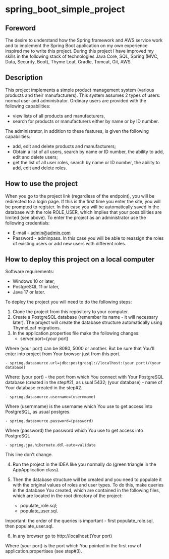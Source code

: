 # **spring_boot_simple_project**

## **Foreword**

The desire to understand how the Spring framework and AWS  service work and to implement the Spring Boot application on my own experience inspired me to write this project. During this project I have improved my skills in the following stack of technologies Java Core, SQL, Spring (MVC, Data, Security, Boot), Thyme Leaf, Gradle, Tomcat, Git, AWS.

## **Description**

This project implements a simple product management system (various products and their manufacturers).
This system assumes 2 types of users: normal user and administrator.
Ordinary users are provided with the following capabilities: 
- view lists of all products and manufacturers,
- search for products or manufacturers either by name or by ID number.

The administrator, in addition to these features, is given the following capabilities:
- add, edit and delete products and manufacturers; 
- Obtain a list of all users, search by name or ID number, the ability to add, edit and delete users; 
- get the list of all user roles, search by name or ID number, the ability to add, edit and delete roles.

## **How to use the project**

When you go to the project link (regardless of the endpoint), you will be redirected to a login page.
If this is the first time you enter the site, you will be prompted to register. In this case you will be automatically saved in the database with the role ROLE_USER, which implies that your possibilities are limited (see above).
To enter the project as an administrator use the following credentials:
- E-mail - admin@admin.com
- Password - adminpass.
In this case you will be able to reassign the roles of existing users or add new users with different roles.

## **How to deploy this project on a local computer**

Software requirements:
- Windows 10 or later,
- PostgreSQL 11 or later,
- Java 17 or later.

To deploy the project you will need to do the following steps:
1.	Clone the project from this repository to your computer.
2.	Create a PostgreSQL database (remember its name - it will necessary  later). The project will create the database structure automatically using ThymeLeaf migrations.
3.	In the application.properties file make the following changes:
    - server.port=(your port)
    
  Where (your port) can be 8080, 5000 or another. But be sure that You'll enter into project from Your browser just from this port. 
  
    - spring.datasource.url=jdbc:postgresql://localhost:(your port)/(your database)
    
  Where:
       (your port) - the port from which You connect with Your PostgreSQL database (created in the step#2), as usual 5432;
       (your database) - name of Your database created in the step#2.

    - spring.datasource.username=(usernmame)
    
  Where (usernmame) is the username which You use to get access into PostgreSQL, as usual postgres.

    - spring.datasource.password=(password)
    
  Where (password) the password which You use to get access into PostgreSQL

    - spring.jpa.hibernate.ddl-auto=validate
    
This line don't change.

4.	Run the project in the IDEA like you normally do (green triangle in the AppApplication class).

5.	Then the database structure will be created and you need to populate it with the original values of roles and user types.
To do this, make queries in the database You created, which are contained in the following files, which are located in the root directory of the project:
	- populate_role.sql;
	- populate_user.sql.

Important: the order of the queries is important - first populate_role.sql, then populate_user.sql.

6.	In any browser go to http://localhost:(Your port)

 Where (your port) is the port which You pointed in the first row of application.propertises (see step#3).
